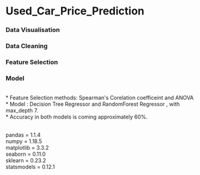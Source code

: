 # Used_Car_Price_Prediction

### Data Visualisation
### Data Cleaning
### Feature Selection
### Model 
<br>
* Feature Selection methods: Spearman's Corelation coefficeint and ANOVA  <br>
* Model : Decision Tree Regressor and RandomForest Regressor , with max_depth 7. <br>
* Accuracy in both models is coming approximately 60%. 
<br><br>


pandas = 1.1.4 <br>
numpy = 1.18.5 <br>
matplotlib = 3.3.2 <br>
seaborn = 0.11.0 <br>
sklearn = 0.23.2 <br>
statsmodels = 0.12.1






